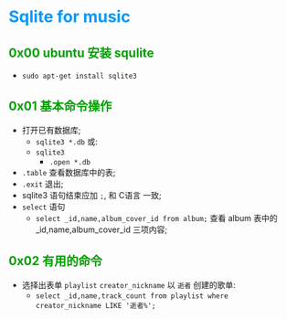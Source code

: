 # <font color=#0099ff> **Sqlite for music** </font>

## <font color=#009A000> 0x00 ubuntu 安装 squlite </font>

- `sudo apt-get install sqlite3`

## <font color=#009A000> 0x01 基本命令操作 </font>

- 打开已有数据库;
  - `sqlite3 *.db` 或:
  - `sqlite3`
    - `.open *.db` 
- `.table` 查看数据库中的表;
- `.exit` 退出;
- sqlite3 语句结束应加 `;`,  和 C语言 一致;
- `select` 语句
  - `select _id,name,album_cover_id from album;` 查看 album 表中的 _id,name,album_cover_id 三项内容;

## <font color=#009A000> 0x02 有用的命令 </font>

- 选择出表单 `playlist` `creator_nickname` 以 `逝者` 创建的歌单:
  - `select _id,name,track_count from playlist where creator_nickname LIKE '逝者%';`
